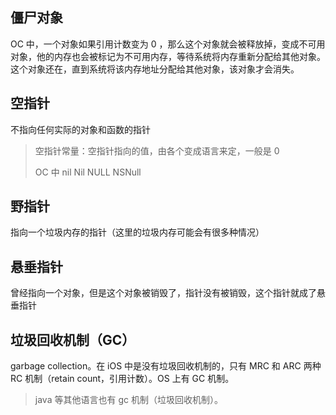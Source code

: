 ## 僵尸对象

OC 中，一个对象如果引用计数变为 0 ，那么这个对象就会被释放掉，变成不可用对象，他的内存也会被标记为不可用内存，等待系统将内存重新分配给其他对象。这个对象还在，直到系统将该内存地址分配给其他对象，该对象才会消失。

## 空指针

不指向任何实际的对象和函数的指针

> 空指针常量：空指针指向的值，由各个变成语言来定，一般是 0
>
> OC 中 nil Nil NULL NSNull

## 野指针

指向一个垃圾内存的指针（这里的垃圾内存可能会有很多种情况）

## 悬垂指针

曾经指向一个对象，但是这个对象被销毁了，指针没有被销毁，这个指针就成了悬垂指针

## 垃圾回收机制（GC）

garbage collection。在 iOS 中是没有垃圾回收机制的，只有 MRC 和 ARC 两种 RC 机制（retain count，引用计数）。OS 上有 GC 机制。

> java 等其他语言也有 gc 机制（垃圾回收机制）。